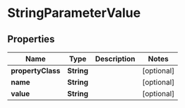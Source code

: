 

# StringParameterValue


## Properties

| Name | Type | Description | Notes |
|------------ | ------------- | ------------- | -------------|
|**propertyClass** | **String** |  |  [optional] |
|**name** | **String** |  |  [optional] |
|**value** | **String** |  |  [optional] |



